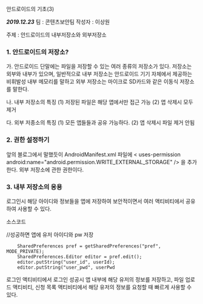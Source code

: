 안드로이드의 기초(3)

*****2019.12.23*****
팀 : 콘텐츠보안팀
작성자 : 이상원

주제 : 안드로이드의 내부저장소와 외부저장소

###  1. 안드로이드의 저장소?
가. 안드로이드 단말에는 파일을 저장할 수 있는 여러 종류의 저장소가 있다. 저장소는 외부와 내부가 있으며, 일반적으로 내부 저장소는 안드로이드 기기 자체에서 제공하는 비휘발성 내부 메모리를 말하고 외부 저장소는 마이크로 SD카드와 같은 이동식 저장소를 말한다.

나. 내부 저장소의 특징 
 (1) 저장된 파일은 해당 앱에서만 접근 가능
 (2) 앱 삭제시 모두 제거

다. 외부 저종소의 특징
 (1) 모든 앱들들과 공유 가능하다.
 (2) 앱 삭제시 파일 제거 안됨
 
 
###  2. 권한 설정하기
앞의 블로그에서 말했듯이 AndroidManifest.xml 파일에 
< uses-permission android:name="android.permission.WRITE_EXTERNAL_STORAGE" /> 을 추가한다.
외부 저장소에 관한 권한이다.


###  3. 내부 저장소의 응용
로그인시 해당 아이디와 정보들을 앱에 저장하여 보안적이면서 여러 액티비티에서 공유하여 사용할 수 있다.

소스코드 
 
 //성공하면 앱에 유저 아이디와 pw 저장

        SharedPreferences pref = getSharedPreferences("pref", MODE_PRIVATE);
        SharedPreferences.Editor editor = pref.edit();
        editor.putString("user_id", userId);
        editor.putString("user_pwd", userPwd
 
로그인 액티비티에서 로그인 성공시 앱 내부에 해당 유저의 정보를 저장하고, 파일 업로드 액티비티, 신청 목록 액티비티에서 해당 유저의
정보를 요청할 때 빠르게 사용할 수 있다.

